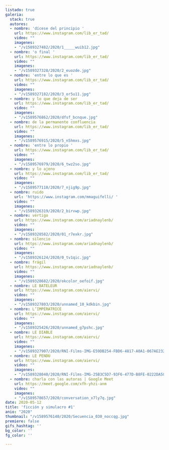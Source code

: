 ```yaml
---
listado: true
galeria:
  stack: true
  autores:
  - nombre: 'dícese del principio '
    url: https://www.instagram.com/lib_er_tad/
    video: ""
    imagenes:
    - "/v1589327482/2020/1_____wuib12.jpg"
  - nombre: 'o final '
    url: https://www.instagram.com/lib_er_tad/
    video: ""
    imagenes:
    - "/v1589327328/2020/2_euozde.jpg"
  - nombre: 'entre lo que es '
    url: https://www.instagram.com/lib_er_tad/
    video: ""
    imagenes:
    - "/v1589327182/2020/3_or5u11.jpg"
  - nombre: y lo que deja de ser
    url: https://www.instagram.com/lib_er_tad/
    video: ""
    imagenes:
    - "/v1589576862/2020/dfsf_bcnque.jpg"
  - nombre: de la permanente confluencia
    url: https://www.instagram.com/lib_er_tad/
    video: ""
    imagenes:
    - "/v1589576915/2020/5_n5hmxs.jpg"
  - nombre: 'entre lo propio '
    url: https://www.instagram.com/lib_er_tad/
    video: ""
    imagenes:
    - "/v1589576979/2020/6_twz2so.jpg"
  - nombre: y lo ajeno
    url: https://www.instagram.com/lib_er_tad/
    video: ""
    imagenes:
    - "/v1589577118/2020/7_njig9p.jpg"
  - nombre: ruido
    url: 'https://www.instagram.com/mmaguifelli/ '
    video: ""
    imagenes:
    - "/v1589326319/2020/2_birvwp.jpg"
  - nombre: vértigo
    url: https://www.instagram.com/ariadnaylenb/
    video: ""
    imagenes:
    - "/v1589328582/2020/01_r7exkr.jpg"
  - nombre: silencio
    url: https://www.instagram.com/ariadnaylenb/
    video: ""
    imagenes:
    - "/v1589326124/2020/0_tv1qic.jpg"
  - nombre: frágil
    url: https://www.instagram.com/ariadnaylenb/
    video: ""
    imagenes:
    - "/v1589328682/2020/okcolor_oefoif.jpg"
  - nombre: LE BATELEUR
    url: https://www.instagram.com/aiervi/
    video: ""
    imagenes:
    - "/v1589327803/2020/unnamed_10_kdkbin.jpg"
  - nombre: L’IMPÉRATRICE
    url: https://www.instagram.com/aiervi/
    video: ""
    imagenes:
    - "/v1589325426/2020/unnamed_g7pshc.jpg"
  - nombre: LE DIABLE
    url: https://www.instagram.com/aiervi/
    video: ""
    imagenes:
    - "/v1589327907/2020/RNI-Films-IMG-E59DB254-FBD6-4817-A0A1-067AE2328AD4_iecs8j.jpg"
  - nombre: LE PENDU
    url: https://www.instagram.com/aiervi/
    video: ""
    imagenes:
    - "/v1589328040/2020/RNI-Films-IMG-25B3C5D7-93F6-477D-B8FE-0222DA58B3AE_ra9z7u.jpg"
  - nombre: charla con las autoras | Google Meet
    url: https://meet.google.com/xfh-yhzi-anm
    video: ""
    imagenes:
    - "/v1589578657/2020/conversation_x7ly7q.jpg"
date: 2020-05-12
title: 'ficción y simulacro #1'
anio: "2020"
thumbnail: "/v1589576140/2020/Secuencia_030_noccqg.jpg"
premiere: false
gifs_hashtag: ''
bg_color: ''
fg_color: ''

---
```

